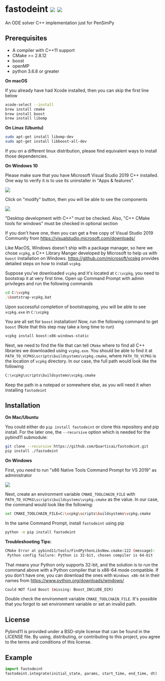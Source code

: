 # fastodeint ![](https://img.shields.io/badge/python-3.6.8-orange) ![](https://img.shields.io/badge/c%2B%2B-11-blue)

An ODE solver C++ implementation just for PenSimPy

## Prerequisites

* A compiler with C++11 support
* CMake >= 2.8.12
* boost
* openMP
* python 3.6.8 or greater

**On macOS**

If you already have had Xcode installed, then you can skip the first line below
```bash
xcode-select --install
brew install cmake
brew install boost
brew install libomp
```

**On Linux (Ubuntu)**
```bash
sudo apt-get install libomp-dev
sudo apt-get install libboost-all-dev
```
If you on a different linux distribution, please find equivalent ways to install those dependencies.

**On Windows 10**

Please make sure that you have Microsoft Visual Studio 2019 C++ installed. One way to verify it is to 
use its uninstaller in "Apps & features". 

![](https://github.com/Quarticai/fastodeint/blob/master/img/uninstaller.png)

Click on "modify" button, then you will be able to see the components

![](https://github.com/Quarticai/fastodeint/blob/master/img/vs-c%2B%2B-install.png)

"Desktop development with C++" must be checked. Also, "C++ CMake tools for windows" must be checked in
optional section

If you don't have one, then you can get a free copy of Visual Studio 2019 Community from 
https://visualstudio.microsoft.com/downloads/

Like MacOS, Windows doesn't ship with a package manager, so here we chose `vcpkg`, a C++ Library Manger developed by Microsoft
to help us with `boost` installation on Windows. https://github.com/microsoft/vcpkg provides detailed steps on
how to install `vcpkg`.

Suppose you've downloaded `vcpkg` and it's located at `C:\vcpkg`, you need to bootstrap it at very first time. Open up
Command Prompt with admin privileges and run the following commands 
```bash
cd C:\vcpkg
.\bootstrap-vcpkg.bat
```
Upon successful completion of bootstrapping, you will be able to see `vcpkg.exe` in `C:\vcpkg`

You are all set for `boost` installation! Now, run the following command to get `boost` 
(Note that this step may take a long time to run)
```bash
vcpkg install boost:x86-windows-static 
```
Next, we need to find the file that can tell `CMake` where to find all C++ libraries we downloaded using
`vcpkg.exe`. You should be able to find it at `PATH_TO_VCPKG\scripts\buildsystems\vcpkg.cmake`, where `PATH_TO_VCPKG` is the location
of `vcpkg` directory. In our case, the full path would look like the following

```bash
C:\vcpkg\scripts\buildsystems\vcpkg.cmake
```
Keep the path in a notepad or somewhere else, as you will need it when installing `fastodeint`


## Installation

**On Mac/Ubuntu**

You could either do `pip install fastodeint` or clone this repository and pip install. 
For the later one,  the `--recursive` option which is needed for the pybind11 submodule:

```bash
git clone --recursive https://github.com/Quarticai/fastodeint.git
pip install ./fastodeint
```

**On Windows**

First, you need to run "x86 Native Tools Command Prompt for VS 2019" as administrator

![](https://github.com/Quarticai/fastodeint/blob/master/img/vs-x86-cmd.png)

Next, create an environment variable `CMAKE_TOOLCHAIN_FILE` with `PATH_TO_VCPKG\scripts\buildsystems\vcpkg.cmake`
as the value. In our case, the command would look like the following:
```bash
set CMAKE_TOOLCHAIN_FILE=C:\vcpkg\scripts\buildsystems\vcpkg.cmake
```
In the same Command Prompt, install `fastodeint` using pip
```bash
python -m pip install fastodeint
```

**Troubleshooting Tips:**
```bash
CMake Error at pybind11/tools/FindPythonLibsNew.cmake:122 (message):
 Python config failure: Python is 32-bit, chosen compiler is 64-bit
```
That means your Python only supports 32-bit,
and the solution is to run the command above with a Python compiler that is x86-64 mode compatible. If you don't have one, 
you can download the ones with `Windows x86-64` in their names from https://www.python.org/downloads/windows/

```bash
Could NOT find Boost (missing: Boost_INCLUDE_DIR)
```
Double check the environment variable `CMAKE_TOOLCHAIN_FILE`. It's possible that you forgot to set environment
variable or set an invalid path.

## License

Pybind11 is provided under a BSD-style license that can be found in the LICENSE
file. By using, distributing, or contributing to this project, you agree to the
terms and conditions of this license.


## Example

```python
import fastodeint
fastodeint.integrate(initial_state, params, start_time, end_time, dt)
```
